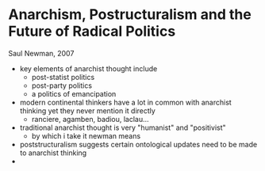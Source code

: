 # Anarchism, Postructuralism and the Future of Radical Politics

Saul Newman, 2007



* key elements of anarchist thought include
  * post-statist politics
  * post-party politics
  * a politics of emancipation
* modern continental thinkers have a lot in common with anarchist thinking yet they never mention it directly
  * ranciere, agamben, badiou, laclau...
* traditional anarchist thought is very "humanist" and "positivist"
  * by which i take it newman means 
* poststructuralism suggests certain ontological updates need to be made to anarchist thinking
* 



